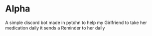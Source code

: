 # Alpha
A simple discord bot made in pytohn to help my Girlfriend to take her medication daily it sends a 
Reminder to her daily
